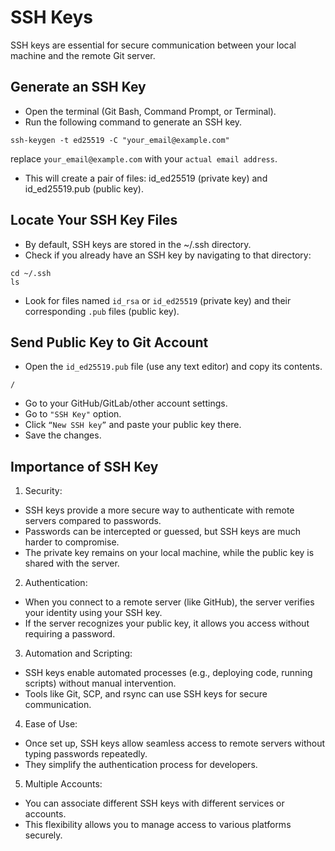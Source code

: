 # SSH Keys

SSH keys are essential for secure communication between your local machine and the remote Git server.

## Generate an SSH Key
- Open the terminal (Git Bash, Command Prompt, or Terminal).
- Run the following command to generate an SSH key.

```
ssh-keygen -t ed25519 -C "your_email@example.com"
```

replace `your_email@example.com` with your `actual email address`.

- This will create a pair of files: id_ed25519 (private key) and id_ed25519.pub (public key).

## Locate Your SSH Key Files
- By default, SSH keys are stored in the ~/.ssh directory.
- Check if you already have an SSH key by navigating to that directory:

```
cd ~/.ssh
ls
```

- Look for files named `id_rsa` or `id_ed25519` (private key) and their corresponding `.pub` files (public key).

## Send Public Key to Git Account
- Open the `id_ed25519.pub` file (use any text editor) and copy its contents.
```
/
```
- Go to your GitHub/GitLab/other account settings.
- Go to `"SSH Key"` option.
- Click `“New SSH key”` and paste your public key there.
- Save the changes.

## Importance of SSH Key
1. Security:
- SSH keys provide a more secure way to authenticate with remote servers compared to passwords.
- Passwords can be intercepted or guessed, but SSH keys are much harder to compromise.
- The private key remains on your local machine, while the public key is shared with the server.
2. Authentication:
- When you connect to a remote server (like GitHub), the server verifies your identity using your SSH key.
- If the server recognizes your public key, it allows you access without requiring a password.
3. Automation and Scripting:
- SSH keys enable automated processes (e.g., deploying code, running scripts) without manual intervention.
- Tools like Git, SCP, and rsync can use SSH keys for secure communication.
4. Ease of Use:
- Once set up, SSH keys allow seamless access to remote servers without typing passwords repeatedly.
- They simplify the authentication process for developers.
5. Multiple Accounts:
- You can associate different SSH keys with different services or accounts.
- This flexibility allows you to manage access to various platforms securely.